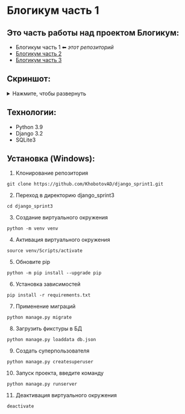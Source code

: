 # Блогикум часть 1

## Это часть работы над проектом Блогикум:

- Блогикум часть 1 ⬅ *этот репозиторий*
- [Блогикум часть 2](https://github.com/KhobotovAD/django_sprint3)
- [Блогикум часть 3](https://github.com/KhobotovAD/django_sprint4)

## Скриншот:

<details>
  <summary>Нажмите, чтобы развернуть</summary>
  <img src="./blogicum/static/img/blogicum.jpg" alt="Изображение">
</details>

## Технологии:

- Python 3.9
- Django 3.2
- SQLite3

## Установка (Windows):

1. Клонирование репозитория

```
git clone https://github.com/KhobotovAD/django_sprint1.git
```

2. Переход в директорию django_sprint3

```
cd django_sprint3
```

3. Создание виртуального окружения

```
python -m venv venv
```

4. Активация виртуального окружения

```
source venv/Scripts/activate
```

5. Обновите pip

```
python -m pip install --upgrade pip
```

6. Установка зависимостей

```
pip install -r requirements.txt
```

7. Применение миграций

```
python manage.py migrate
```

8. Загрузить фикстуры в БД

```
python manage.py loaddata db.json
```

9. Создать суперпользователя

```
python manage.py createsuperuser
```

10. Запуск проекта, введите команду

```
python manage.py runserver
```

11. Деактивация виртуального окружения

```
deactivate
```
